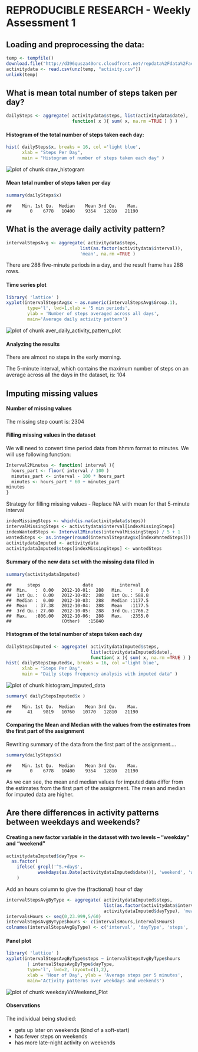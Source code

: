 REPRODUCIBLE RESEARCH - Weekly Assessment 1  
========================================================================================================

## Loading and preprocessing the data:


```r
temp <- tempfile()
download.file("http://d396qusza40orc.cloudfront.net/repdata%2Fdata%2Factivity.zip",temp)
activitydata <- read.csv(unz(temp, "activity.csv"))
unlink(temp)
```

## What is mean total number of steps taken per day?


```r
dailySteps <- aggregate( activitydata$steps, list(activitydata$date),
                         function( x ){ sum( x, na.rm =TRUE ) } )
```

#### Histogram of the total number of steps taken each day:  


```r
hist( dailySteps$x, breaks = 16, col ='light blue',
      xlab = "Steps Per Day",
      main = "Histogram of number of steps taken each day" )
```

![plot of chunk draw_histogram](figure/draw_histogram-1.png) 

#### Mean total number of steps taken per day


```r
summary(dailySteps$x)
```

```
##    Min. 1st Qu.  Median    Mean 3rd Qu.    Max. 
##       0    6778   10400    9354   12810   21190
```

## What is the average daily activity pattern?


```r
intervalStepsAvg <- aggregate( activitydata$steps,
                            list(as.factor(activitydata$interval)),
                            'mean', na.rm =TRUE )
```
There are 288 five-minute periods in a day, and the result frame has 288 rows.

#### Time series plot

```r
library( 'lattice' )
xyplot(intervalStepsAvg$x ~ as.numeric(intervalStepsAvg$Group.1),
        type='l', lwd=1,xlab = '5 min periods', 
        ylab = 'Number of steps averaged across all days',
        main='Average daily activity pattern')
```

![plot of chunk aver_daily_activity_pattern_plot](figure/aver_daily_activity_pattern_plot-1.png) 

#### Analyzing the results

There are almost no steps in the early morning.

The 5-minute interval, which contains the maximum number of steps on an average across all the days in the dataset, is: 104


## Imputing missing values


#### Number of missing values

The missing step count is: 2304


#### Filling missing values in the dataset

We will need to convert time period data from hhmm format to minutes. We will use following function: 



```r
Interval2Minutes <- function( interval ){
  hours_part <- floor( interval / 100 )
  minutes_part <- interval - 100 * hours_part
  minutes <- hours_part * 60 + minutes_part
minutes
}
```

Strategy for filling missing values - Replace NA with mean for that 5-minute interval


```r
indexMissingSteps <- which(is.na(activitydata$steps))
intervalMissingSteps <- activitydata$interval[indexMissingSteps]
indexWantedSteps <- Interval2Minutes(intervalMissingSteps) / 5 + 1
wantedSteps <- as.integer(round(intervalStepsAvg$x[indexWantedSteps]))
activitydataImputed <- activitydata
activitydataImputed$steps[indexMissingSteps] <- wantedSteps
```
#### Summary of the new data set with the missing data filled in


```r
summary(activitydataImputed)
```

```
##      steps                date          interval     
##  Min.   :  0.00   2012-10-01:  288   Min.   :   0.0  
##  1st Qu.:  0.00   2012-10-02:  288   1st Qu.: 588.8  
##  Median :  0.00   2012-10-03:  288   Median :1177.5  
##  Mean   : 37.38   2012-10-04:  288   Mean   :1177.5  
##  3rd Qu.: 27.00   2012-10-05:  288   3rd Qu.:1766.2  
##  Max.   :806.00   2012-10-06:  288   Max.   :2355.0  
##                   (Other)   :15840
```

#### Histogram of the total number of steps taken each day


```r
dailyStepsImputed <- aggregate( activitydataImputed$steps,
                                list(activitydataImputed$date),
                                function( x ){ sum( x, na.rm =TRUE ) } )
hist( dailyStepsImputed$x, breaks = 16, col ='light blue',
      xlab = "Steps Per Day",
      main = "Daily steps frequency analysis with imputed data" )
```

![plot of chunk histogram_imputed_data](figure/histogram_imputed_data-1.png) 

```r
summary( dailyStepsImputed$x )
```

```
##    Min. 1st Qu.  Median    Mean 3rd Qu.    Max. 
##      41    9819   10760   10770   12810   21190
```

#### Comparing the Mean and Median with the values from the estimates from the first part of the assignment

Rewriting summary of the data from the first part of the assignment....

```r
summary(dailySteps$x)
```

```
##    Min. 1st Qu.  Median    Mean 3rd Qu.    Max. 
##       0    6778   10400    9354   12810   21190
```
As we can see, the mean and median values for imputed data differ from the estimates from the first part of the assignment. The mean and median for imputed data are higher.

## Are there differences in activity patterns between weekdays and weekends?

#### Creating a new factor variable in the dataset with two levels – “weekday” and “weekend” 

```r
activitydataImputed$dayType <-
  as.factor(
    ifelse( grepl('^S.+day$', 
            weekdays(as.Date(activitydataImputed$date))), 'weekend', 'weekday')
    )
```
Add an hours column to give the (fractional) hour of day


```r
intervalStepsAvgByType <- aggregate( activitydataImputed$steps, 
                                     list(as.factor(activitydata$interval),
                                     activitydataImputed$dayType), 'mean' )
intervalsHours <- seq(0,23.999,5/60)
intervalStepsAvgByType$hours <- c(intervalsHours,intervalsHours)
colnames(intervalStepsAvgByType) <- c('interval', 'dayType', 'steps', 'hours')
```
#### Panel plot  


```r
library( 'lattice' )
xyplot(intervalStepsAvgByType$steps ~ intervalStepsAvgByType$hours
        | intervalStepsAvgByType$dayType,
        type='l', lwd=2, layout=c(1,2),
        xlab = 'Hour of Day', ylab = 'Average steps per 5 minutes', 
        main='Activity patterns over weekdays and weekends')
```

![plot of chunk weekdayVsWeekend_Plot](figure/weekdayVsWeekend_Plot-1.png) 

#### Observations   

The individual being studied:  
- gets up later on weekends (kind of a soft-start)  
- has fewer steps on weekends  
- has more late-night activity on weekends  
